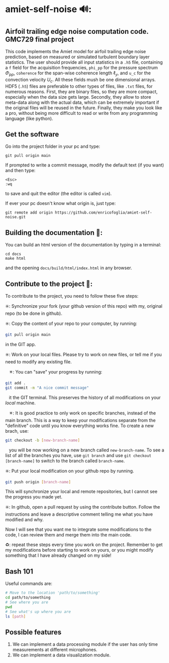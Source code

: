 # amiet-self-noise 🔊:
## Airfoil trailing edge noise computation code. GMC729 final project

This code implements the Amiet model for airfoil trailing edge noise prediction, based on measured or simulated turbulent boundary layer statistics. The user should provide all input statistics in a `.h5` file, containing a `f` field for the acquisition frequencies, `phi_pp` for the pressure spectrum $\Phi_{pp}$, `coherence` for the span-wise coherence length $\ell_y$, and `u_c` for the convection velocity $U_c$. All these fields mush be one dimensional arrays. HDF5 (`.h5`) files are preferable to other types of files, like `.txt` files, for numerous reasons. First, they are binary files, so they are more compact, especially when the data size gets large. Secondly, they allow to store meta-data along with the actual data, which can be extremely important if the original files will be reused in the future. Finally, they make you look like a pro, without being more difficult to read or write from any programming language (like python).

## Get the software
Go into the project folder in your pc and type:
```
git pull origin main
```
If prompted to write a commit message, modify the default text (if you want) and then type:
```
<Esc>
:wq
```
to save and quit the editor (the editor is called ``vim``).

If ever your pc doesn't know what origin is, just type:
```
git remote add origin https://github.com/enricofoglia/amiet-self-noise.git
```

## Building the documentation 📑:
You can build an html version of the documentation by typing in a terminal:
```
cd docs
make html
```
and the opening ``docs/build/html/index.html`` in any browser.

## Contribute to the project 🚧:
To contribute to the project, you need to follow these five steps:

✳️: Synchronize your fork (your github version of this repo) with my, original repo (to be done in github).

✳️: Copy the content of your repo to your computer, by running:
   ```bash
   git pull origin main
   ```
   in the GIT app.
 
✳️: Work on your local files. Please try to work on new files, or tell me if you need to modify any existing file.

&nbsp;&nbsp;&nbsp;✴️: You can "save" your progress by running:
    
  ```bash
  git add .
  git commit -m "A nice commit message"
  ```
&nbsp;&nbsp;&nbsp;it the GIT terminal. This preserves the history of all modifications on your *local* machine.
  
&nbsp;&nbsp;&nbsp;✴️: It is good practice to only work on specific branches, instead of the main branch. This is a way to keep your modifications separate from the "definitive" code until you know everything works fine. To create a new brach, use:
  ```bash
  git checkout -b [new-branch-name]
  ```
&nbsp;&nbsp;&nbsp;you will be now working on a new branch called ``new-branch-name``. To see a list of all the branches you have, use ``git branch`` and use ``git checkout [branch-name]`` to switch to the branch called ``branch-name``.
  
✳️: Put your local modification on your github repo by running.
   ```bash
   git push origin [branch-name]
   ```
   This will synchronize your local and remote repositories, but I cannot see the progress you made yet.
   
✳️: In github, open a pull request by using the contribute button. Follow the instructions and leave a descriptive comment telling me what you have modified and why.

Now I will see that you want me to integrate some modifications to the code, I can review them and merge them into the main code. 

♻️: repeat these steps every time you work on the project. Remember to get my modifications before starting to work on yours, or you might modify something that I have already changed on my side!

## Bash 101
Useful commands are:
```bash
# Move to the location 'path/to/something'
cd path/to/something
# See where you are
pwd
# See what's up where you are
ls [path]
```

## Possible features
1. We can implement a data processing module if the user has only time measurements at different microphones.
2. We can implement a data visualization module.




